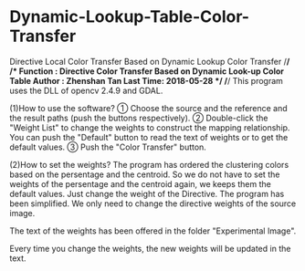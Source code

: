 # Dynamic-Lookup-Table-Color-Transfer
Directive Local Color Transfer Based on Dynamic Lookup Color Transfer
/********************************************************************************/
/*
Function : Directive Color Transfer Based on Dynamic Look-up Color Table
Author   : Zhenshan Tan
Last Time: 2018-05-28
*/
/********************************************************************************/
This program uses the DLL of opencv 2.4.9 and GDAL. 

(1)How to use the software?
① Choose the source and the reference and the result paths (push the buttons respectively).
② Double-click the "Weight List" to change the weights to construct the mapping relationship. 
   You can push the "Default" button to read the text of weights or to get the default values.
③ Push the "Color Transfer" button. 

(2)How to set the weights?
The program has ordered the clustering colors based on the persentage and the centroid. 
So we do not have to set the weights of the persentage and the centroid again, we keeps them the default values.
Just change the weight of the Directive. The program has been simplified. 
We only need to change the directive weights of the source image.

The text of the weights has been offered in the folder "Experimental Image".

Every time you change the weights, the new weights will be updated in the text.
